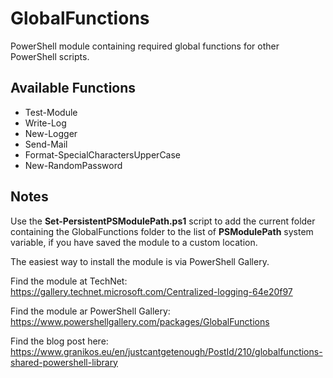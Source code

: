 # GlobalFunctions
PowerShell module containing required global functions for other PowerShell scripts.

## Available Functions


- Test-Module
- Write-Log
- New-Logger
- Send-Mail
- Format-SpecialCharactersUpperCase
- New-RandomPassword

## Notes

Use the **Set-PersistentPSModulePath.ps1** script to add the current folder containing the GlobalFunctions folder to the list of **PSModulePath** system variable, if you have saved the module to a custom location.

The easiest way to install the module is via PowerShell Gallery.

Find the module at TechNet: https://gallery.technet.microsoft.com/Centralized-logging-64e20f97

Find the module ar PowerShell Gallery: https://www.powershellgallery.com/packages/GlobalFunctions

Find the blog post here: https://www.granikos.eu/en/justcantgetenough/PostId/210/globalfunctions-shared-powershell-library